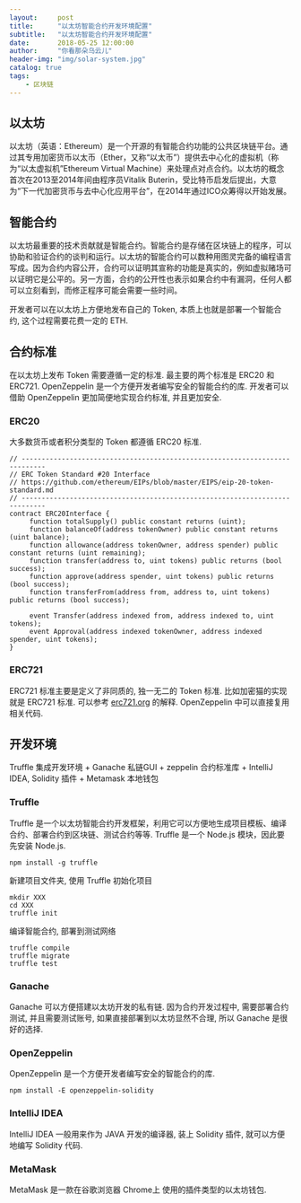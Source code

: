 ```yaml
---
layout:     post
title:      "以太坊智能合约开发环境配置"
subtitle:   "以太坊智能合约开发环境配置"
date:       2018-05-25 12:00:00
author:     "你看那朵乌云儿"
header-img: "img/solar-system.jpg"
catalog: true
tags:
    - 区块链
---
```




## 以太坊

以太坊（英语：Ethereum）是一个开源的有智能合约功能的公共区块链平台。通过其专用加密货币以太币（Ether，又称“以太币”）提供去中心化的虚拟机（称为“以太虚拟机”Ethereum Virtual Machine）来处理点对点合约。以太坊的概念首次在2013至2014年间由程序员Vitalik Buterin，受比特币启发后提出，大意为“下一代加密货币与去中心化应用平台”，在2014年通过ICO众筹得以开始发展。

## 智能合约

以太坊最重要的技术贡献就是智能合约。智能合约是存储在区块链上的程序，可以协助和验证合约的谈判和运行。以太坊的智能合约可以数种用图灵完备的编程语言写成。因为合约内容公开，合约可以证明其宣称的功能是真实的，例如虚拟赌场可以证明它是公平的。另一方面，合约的公开性也表示如果合约中有漏洞，任何人都可以立刻看到，而修正程序可能会需要一些时间。

开发者可以在以太坊上方便地发布自己的 Token, 本质上也就是部署一个智能合约, 这个过程需要花费一定的 ETH. 

## 合约标准

在以太坊上发布 Token 需要遵循一定的标准. 最主要的两个标准是 ERC20 和 ERC721. OpenZeppelin 是一个方便开发者编写安全的智能合约的库. 开发者可以借助 OpenZeppelin 更加简便地实现合约标准, 并且更加安全.

### ERC20

大多数货币或者积分类型的 Token 都遵循 ERC20 标准.

	// ----------------------------------------------------------------------------
	// ERC Token Standard #20 Interface
	// https://github.com/ethereum/EIPs/blob/master/EIPS/eip-20-token-standard.md
	// ----------------------------------------------------------------------------
	contract ERC20Interface {
   		 function totalSupply() public constant returns (uint);
	   	 function balanceOf(address tokenOwner) public constant returns (uint balance);
		 function allowance(address tokenOwner, address spender) public constant returns (uint remaining);
   		 function transfer(address to, uint tokens) public returns (bool success);
    	 function approve(address spender, uint tokens) public returns (bool success);
	     function transferFrom(address from, address to, uint tokens) public returns (bool success);

    	 event Transfer(address indexed from, address indexed to, uint tokens);
	     event Approval(address indexed tokenOwner, address indexed spender, uint tokens);
	}


### ERC721

ERC721 标准主要是定义了非同质的, 独一无二的 Token 标准. 比如加密猫的实现就是 ERC721 标准. 可以参考 [erc721.org](http://erc721.org/) 的解释. OpenZeppelin 中可以直接复用相关代码.

## 开发环境

Truffle 集成开发环境 + Ganache 私链GUI + zeppelin 合约标准库 + IntelliJ IDEA, Solidity 插件 + Metamask 本地钱包

### Truffle

Truffle 是一个以太坊智能合约开发框架，利用它可以方便地生成项目模板、编译合约、部署合约到区块链、测试合约等等. Truffle 是一个 Node.js 模块，因此要先安装 Node.js.  

	npm install -g truffle
	
新建项目文件夹, 使用 Truffle 初始化项目

	mkdir XXX
	cd XXX
	truffle init

编译智能合约, 部署到测试网络

	truffle compile
	truffle migrate
	truffle test

### Ganache

Ganache 可以方便搭建以太坊开发的私有链. 因为合约开发过程中, 需要部署合约测试, 并且需要测试账号, 如果直接部署到以太坊显然不合理, 所以 Ganache 是很好的选择.

### OpenZeppelin

OpenZeppelin 是一个方便开发者编写安全的智能合约的库.

	npm install -E openzeppelin-solidity

### IntelliJ IDEA

IntelliJ IDEA 一般用来作为 JAVA 开发的编译器, 装上 Solidity 插件, 就可以方便地编写 Solidity 代码.

### MetaMask

MetaMask 是一款在谷歌浏览器 Chrome上 使用的插件类型的以太坊钱包.



